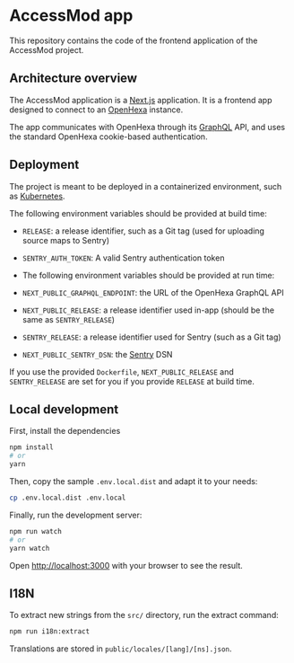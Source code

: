 # AccessMod app

This repository contains the code of the frontend application of the AccessMod project.

## Architecture overview

The AccessMod application is a [Next.js](https://nextjs.org/) application. It is a frontend app designed to connect
to an [OpenHexa](https://github.com/BLSQ/openhexa-app) instance.

The app communicates with OpenHexa through its [GraphQL](https://graphql.org/) API, and uses the standard OpenHexa
cookie-based authentication.

## Deployment

The project is meant to be deployed in a containerized environment, such as [Kubernetes](https://kubernetes.io/).

The following environment variables should be provided at build time:

- `RELEASE`: a release identifier, such as a Git tag (used for uploading source maps to Sentry)
- `SENTRY_AUTH_TOKEN`: A valid Sentry authentication token
- The following environment variables should be provided at run time:

- `NEXT_PUBLIC_GRAPHQL_ENDPOINT`: the URL of the OpenHexa GraphQL API
- `NEXT_PUBLIC_RELEASE`: a release identifier used in-app (should be the same as `SENTRY_RELEASE`)
- `SENTRY_RELEASE`: a release identifier used for Sentry (such as a Git tag)
- `NEXT_PUBLIC_SENTRY_DSN`: the [Sentry](https://sentry.io/) DSN

If you use the provided `Dockerfile`, `NEXT_PUBLIC_RELEASE` and `SENTRY_RELEASE` are set for you if you provide
`RELEASE` at build time.

## Local development

First, install the dependencies

```bash
npm install
# or
yarn
```

Then, copy the sample `.env.local.dist` and adapt it to your needs:

```bash
cp .env.local.dist .env.local
```

Finally, run the development server:

```bash
npm run watch
# or
yarn watch
```

Open [http://localhost:3000](http://localhost:3000) with your browser to see the result.

## I18N

To extract new strings from the `src/` directory, run the extract command:

```bash
npm run i18n:extract
```

Translations are stored in `public/locales/[lang]/[ns].json`.
